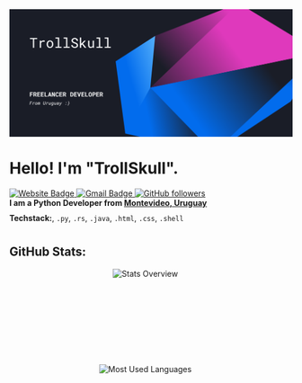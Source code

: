<!--- GitHub Banner --->
<img align="center" src="assets/banner.png" />

<div style="display: flex; align-items: center; justify-content: flex-start;">
  <div>
    <h1>Hello! I'm "TrollSkull".</h1>
    <a href="https://trollskull.io">
      <img src="https://img.shields.io/badge/-trollskull.io-0a66c2?style=social&logo=Google-Chrome&logoColor=blue&link=https://trollskull.io" alt="Website Badge">
    </a>
    <a href="mailto:trollskull.contact@gmail.com">
      <img src="https://img.shields.io/badge/-trollskull-c14438?style=social&logo=Gmail&logoColor=red&link=mailto:trollskull.contact@gmail.com" alt="Gmail Badge">
    </a>
    <a href="https://github.com/TrollSkull">
      <img src="https://img.shields.io/github/followers/TrollSkull?label=Follow&style=social" alt="GitHub followers">
    </a>
  </div>
</div>

<!--- Content List --->
<div style="display: flex; align-items: center; justify-content: flex-start;">
  <div style="margin-right: 10px;">
    <ul style="list-style-type: none; padding: 0; margin: 0;">
      <li style="margin-bottom: 10px;"><strong>I am a Python Developer from <a href="https://www.youtube.com/watch?v=BWO0JGt0tAQ" target="_blank">Montevideo, Uruguay</a></strong></li>
      <li style="margin-bottom: 10px;"><strong>Techstack:</strong>, <code>.py</code>, <code>.rs</code>, <code>.java</code>, <code>.html</code>, <code>.css</code>, <code>.shell</code></li>
    </ul>
  </div>
</div>

<!--- GitHub Stats --->
<div align="left">
  <h2>GitHub Stats:</h2>
  <div style="margin-bottom: 30px; display: flex; flex-direction: column; align-items: center; gap: 20px;">
    <img style="height: 150px; margin-right: 20px;" src="https://github-readme-stats.vercel.app/api?username=TrollSkull&show_icons=true&theme=transparent" alt="Stats Overview" />
    <img style="height: 150px; margin-right: 20px;" src="https://github-readme-stats.vercel.app/api/top-langs/?username=TrollSkull&layout=compact&theme=transparent" alt="Most Used Languages" />
  </div>
</div>
